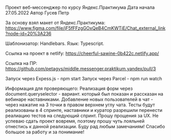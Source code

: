 Проект веб-мессенджер по курсу Яндекс.Практикума
Дата начала 27.05.2022
Автор Гусев Петр



За основу взял макет от Яндекс.Практикума: https://www.figma.com/file/jF5fFFzgGOxQeB4CmKWTiE/Chat_external_link?node-id=20%3A236

Шаблонизатор: Handlebars.
Язык: Typescript.

Ссылка на проект в netlify:
https://cheerful-sawine-0b422c.netlify.app/

Ссылка на ПР:
https://github.com/petagys/middle.messenger.praktikum.yandex/pull/3


Запуск через Expess.js - npm start
Запуск через Parcel - npm run watch

Информация для проверяющего:
Реализация форм через document.queryselector - вариант. который был показан и рассказан на вебинаре наставниками.
Добавление новых пользователей в чат - через нажатие на 3 точки в правом верхнем углу чата.
Тесты будут реализованы в 4 спринте, наставники и куратор разрешили перенести реалиацию тестов на следующий спринт.
Прошу прощения за UX. Не успеваю сдать проект вовремя, поэтому прошу чуть лояльней отнестись к данной реализации.
Буду рад любым замечаниям! Спасибо большое за работу и за понимание!